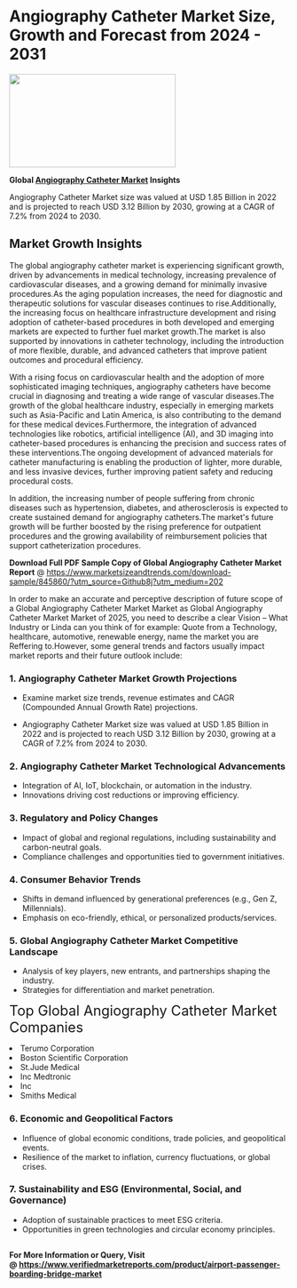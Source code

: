 <H1>Angiography Catheter Market Size, Growth and Forecast from 2024 - 2031</H1><img class="aligncenter size-medium wp-image-584254" src="https://thirdeyenews.in/wp-content/uploads/2024/09/Global-Market-Research-300x168.jpeg" alt="" width="300" height="168" /><p><strong>Global&nbsp;<a href="https://www.marketsizeandtrends.com/download-sample/845860/?utm_source=Github8j?utm_medium=202">Angiography Catheter Market</a> Insights</strong></p><p>Angiography Catheter Market size was valued at USD 1.85 Billion in 2022 and is projected to reach USD 3.12 Billion by 2030, growing at a CAGR of 7.2% from 2024 to 2030.</p><p><h2>Market Growth Insights</h2> <p>The global angiography catheter market is experiencing significant growth, driven by advancements in medical technology, increasing prevalence of cardiovascular diseases, and a growing demand for minimally invasive procedures.As the aging population increases, the need for diagnostic and therapeutic solutions for vascular diseases continues to rise.Additionally, the increasing focus on healthcare infrastructure development and rising adoption of catheter-based procedures in both developed and emerging markets are expected to further fuel market growth.The market is also supported by innovations in catheter technology, including the introduction of more flexible, durable, and advanced catheters that improve patient outcomes and procedural efficiency.</p> <p>With a rising focus on cardiovascular health and the adoption of more sophisticated imaging techniques, angiography catheters have become crucial in diagnosing and treating a wide range of vascular diseases.The growth of the global healthcare industry, especially in emerging markets such as Asia-Pacific and Latin America, is also contributing to the demand for these medical devices.Furthermore, the integration of advanced technologies like robotics, artificial intelligence (AI), and 3D imaging into catheter-based procedures is enhancing the precision and success rates of these interventions.The ongoing development of advanced materials for catheter manufacturing is enabling the production of lighter, more durable, and less invasive devices, further improving patient safety and reducing procedural costs.<p>In addition, the increasing number of people suffering from chronic diseases such as hypertension, diabetes, and atherosclerosis is expected to create sustained demand for angiography catheters.The market's future growth will be further boosted by the rising preference for outpatient procedures and the growing availability of reimbursement policies that support catheterization procedures.</p> <p><span class=""><strong>Download Full PDF Sample Copy of Global Angiography Catheter Market Report</strong> @ <a href="https://www.marketsizeandtrends.com/download-sample/845860/?utm_source=Github8j?utm_medium=202" target="_blank">https://www.marketsizeandtrends.com/download-sample/845860/?utm_source=Github8j?utm_medium=202</a></span></p><p>In order to make an accurate and perceptive description of future scope of a Global&nbsp;Angiography Catheter Market Market as Global&nbsp;Angiography Catheter Market Market of 2025, you need to describe a clear Vision &ndash; What Industry or Linda can you think of for example: Quote from a Technology, healthcare, automotive, renewable energy, name the market you are Reffering to.However, some general trends and factors usually impact market reports and their future outlook include:</p><h3>1.&nbsp;<strong>Angiography Catheter Market Growth Projections</strong></h3><ul><li>Examine market size trends, revenue estimates and CAGR (Compounded Annual Growth Rate) projections.</li><li><p>Angiography Catheter Market size was valued at USD 1.85 Billion in 2022 and is projected to reach USD 3.12 Billion by 2030, growing at a CAGR of 7.2% from 2024 to 2030.</p></li></ul><h3>2.&nbsp;<strong>Angiography Catheter Market Technological Advancements</strong></h3><ul><li>Integration of AI, IoT, blockchain, or automation in the industry.</li><li>Innovations driving cost reductions or improving efficiency.</li></ul><h3>3.&nbsp;<strong>Regulatory and Policy Changes</strong></h3><ul><li>Impact of global and regional regulations, including sustainability and carbon-neutral goals.</li><li>Compliance challenges and opportunities tied to government initiatives.</li></ul><h3>4.&nbsp;<strong>Consumer Behavior Trends</strong></h3><ul><li>Shifts in demand influenced by generational preferences (e.g., Gen Z, Millennials).</li><li>Emphasis on eco-friendly, ethical, or personalized products/services.</li></ul><h3>5.&nbsp;<strong>Global Angiography Catheter Market Competitive Landscape</strong></h3><ul><li>Analysis of key players, new entrants, and partnerships shaping the industry.</li><li>Strategies for differentiation and market penetration.</li></ul><p data-pm-slice="1 1 []"><span style="color: inherit; font-family: inherit; font-size: 25px;">Top Global Angiography Catheter Market Companies</span></p><div class="" data-test-id=""><p><li>Terumo Corporation</li><li> Boston Scientific Corporation</li><li> St.Jude Medical</li><li> Inc Medtronic</li><li> Inc</li><li> Smiths Medical</li></p></div><h3>6.&nbsp;<strong>Economic and Geopolitical Factors</strong></h3><ul><li>Influence of global economic conditions, trade policies, and geopolitical events.</li><li>Resilience of the market to inflation, currency fluctuations, or global crises.</li></ul><h3>7.&nbsp;<strong>Sustainability and ESG (Environmental, Social, and Governance)</strong></h3><ul><li>Adoption of sustainable practices to meet ESG criteria.</li><li>Opportunities in green technologies and circular economy principles.</li></ul><h2><strong style="font-size: 14px;">For More Information or Query, Visit @&nbsp;</strong><a style="background-color: #ffffff; font-size: 14px;" href="https://www.marketsizeandtrends.com/report/angiography-catheter-market/" target="_blank">https://www.verifiedmarketreports.com/product/airport-passenger-boarding-bridge-market</a></h2>